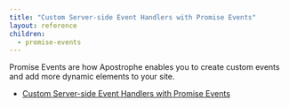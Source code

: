 ```yaml
---
title: "Custom Server-side Event Handlers with Promise Events"
layout: reference
children:
  - promise-events
---
```


Promise Events are how Apostrophe enables you to create custom events and add more dynamic elements to your site.

* [Custom Server-side Event Handlers with Promise Events](/tutorials/advanced-development/promise-events/promise-events.md)
